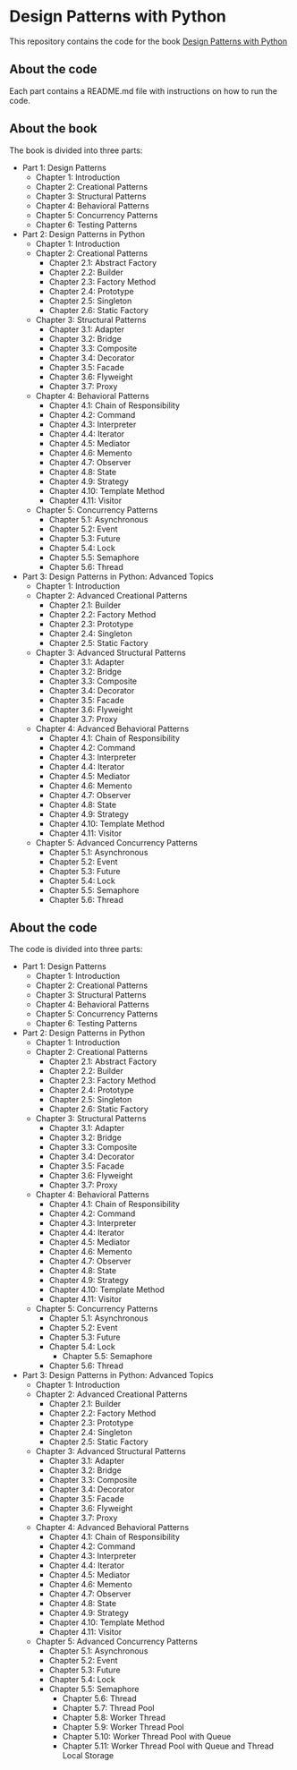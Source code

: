
# Design Patterns with Python

This repository contains the code for the book [Design Patterns with Python](https://www.packtpub.com/product/design-patterns-with-python/9781787129010)

## About the code

Each part contains a README.md file with instructions on how to run the code.

## About the book

The book is divided into three parts:

- Part 1: Design Patterns
  - Chapter 1: Introduction
  - Chapter 2: Creational Patterns
  - Chapter 3: Structural Patterns
  - Chapter 4: Behavioral Patterns
  - Chapter 5: Concurrency Patterns
  - Chapter 6: Testing Patterns
- Part 2: Design Patterns in Python
  - Chapter 1: Introduction
  - Chapter 2: Creational Patterns
    - Chapter 2.1: Abstract Factory
    - Chapter 2.2: Builder
    - Chapter 2.3: Factory Method
    - Chapter 2.4: Prototype
    - Chapter 2.5: Singleton
    - Chapter 2.6: Static Factory
  - Chapter 3: Structural Patterns
    - Chapter 3.1: Adapter
    - Chapter 3.2: Bridge
    - Chapter 3.3: Composite
    - Chapter 3.4: Decorator
    - Chapter 3.5: Facade
    - Chapter 3.6: Flyweight
    - Chapter 3.7: Proxy
  - Chapter 4: Behavioral Patterns
    - Chapter 4.1: Chain of Responsibility
    - Chapter 4.2: Command
    - Chapter 4.3: Interpreter
    - Chapter 4.4: Iterator
    - Chapter 4.5: Mediator
    - Chapter 4.6: Memento
    - Chapter 4.7: Observer
    - Chapter 4.8: State
    - Chapter 4.9: Strategy
    - Chapter 4.10: Template Method
    - Chapter 4.11: Visitor
  - Chapter 5: Concurrency Patterns
    - Chapter 5.1: Asynchronous
    - Chapter 5.2: Event
    - Chapter 5.3: Future
    - Chapter 5.4: Lock
    - Chapter 5.5: Semaphore
    - Chapter 5.6: Thread
- Part 3: Design Patterns in Python: Advanced Topics
  - Chapter 1: Introduction
  - Chapter 2: Advanced Creational Patterns
    - Chapter 2.1: Builder
    - Chapter 2.2: Factory Method
    - Chapter 2.3: Prototype
    - Chapter 2.4: Singleton
    - Chapter 2.5: Static Factory
  - Chapter 3: Advanced Structural Patterns
    - Chapter 3.1: Adapter
    - Chapter 3.2: Bridge
    - Chapter 3.3: Composite
    - Chapter 3.4: Decorator
    - Chapter 3.5: Facade
    - Chapter 3.6: Flyweight
    - Chapter 3.7: Proxy
  - Chapter 4: Advanced Behavioral Patterns
    - Chapter 4.1: Chain of Responsibility
    - Chapter 4.2: Command
    - Chapter 4.3: Interpreter
    - Chapter 4.4: Iterator
    - Chapter 4.5: Mediator
    - Chapter 4.6: Memento
    - Chapter 4.7: Observer
    - Chapter 4.8: State
    - Chapter 4.9: Strategy
    - Chapter 4.10: Template Method
    - Chapter 4.11: Visitor
  - Chapter 5: Advanced Concurrency Patterns
    - Chapter 5.1: Asynchronous
    - Chapter 5.2: Event
    - Chapter 5.3: Future
    - Chapter 5.4: Lock
    - Chapter 5.5: Semaphore
    - Chapter 5.6: Thread

## About the code

The code is divided into three parts:

- Part 1: Design Patterns
  - Chapter 1: Introduction
  - Chapter 2: Creational Patterns
  - Chapter 3: Structural Patterns
  - Chapter 4: Behavioral Patterns
  - Chapter 5: Concurrency Patterns
  - Chapter 6: Testing Patterns
- Part 2: Design Patterns in Python
  - Chapter 1: Introduction
  - Chapter 2: Creational Patterns
    - Chapter 2.1: Abstract Factory
    - Chapter 2.2: Builder
    - Chapter 2.3: Factory Method
    - Chapter 2.4: Prototype
    - Chapter 2.5: Singleton
    - Chapter 2.6: Static Factory
  - Chapter 3: Structural Patterns
    - Chapter 3.1: Adapter
    - Chapter 3.2: Bridge
    - Chapter 3.3: Composite
    - Chapter 3.4: Decorator
    - Chapter 3.5: Facade
    - Chapter 3.6: Flyweight
    - Chapter 3.7: Proxy
  - Chapter 4: Behavioral Patterns
    - Chapter 4.1: Chain of Responsibility
    - Chapter 4.2: Command
    - Chapter 4.3: Interpreter
    - Chapter 4.4: Iterator
    - Chapter 4.5: Mediator
    - Chapter 4.6: Memento
    - Chapter 4.7: Observer
    - Chapter 4.8: State
    - Chapter 4.9: Strategy
    - Chapter 4.10: Template Method
    - Chapter 4.11: Visitor
  - Chapter 5: Concurrency Patterns
    - Chapter 5.1: Asynchronous
    - Chapter 5.2: Event
    - Chapter 5.3: Future
    - Chapter 5.4: Lock
      - Chapter 5.5: Semaphore                
    - Chapter 5.6: Thread
- Part 3: Design Patterns in Python: Advanced Topics
  - Chapter 1: Introduction
  - Chapter 2: Advanced Creational Patterns
    - Chapter 2.1: Builder
    - Chapter 2.2: Factory Method
    - Chapter 2.3: Prototype
    - Chapter 2.4: Singleton
    - Chapter 2.5: Static Factory
  - Chapter 3: Advanced Structural Patterns
    - Chapter 3.1: Adapter
    - Chapter 3.2: Bridge
    - Chapter 3.3: Composite
    - Chapter 3.4: Decorator
    - Chapter 3.5: Facade
    - Chapter 3.6: Flyweight
    - Chapter 3.7: Proxy
  - Chapter 4: Advanced Behavioral Patterns
    - Chapter 4.1: Chain of Responsibility
    - Chapter 4.2: Command
    - Chapter 4.3: Interpreter
    - Chapter 4.4: Iterator
    - Chapter 4.5: Mediator
    - Chapter 4.6: Memento
    - Chapter 4.7: Observer
    - Chapter 4.8: State
    - Chapter 4.9: Strategy
    - Chapter 4.10: Template Method
    - Chapter 4.11: Visitor
  - Chapter 5: Advanced Concurrency Patterns
    - Chapter 5.1: Asynchronous
    - Chapter 5.2: Event
    - Chapter 5.3: Future
    - Chapter 5.4: Lock
    - Chapter 5.5: Semaphore
      - Chapter 5.6: Thread
      - Chapter 5.7: Thread Pool
      - Chapter 5.8: Worker Thread
      - Chapter 5.9: Worker Thread Pool
      - Chapter 5.10: Worker Thread Pool with Queue
      - Chapter 5.11: Worker Thread Pool with Queue and Thread Local Storage
